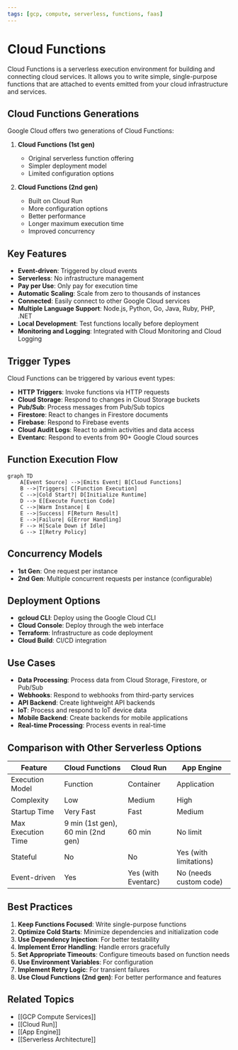 ```yaml
---
tags: [gcp, compute, serverless, functions, faas]
---
```


# Cloud Functions

Cloud Functions is a serverless execution environment for building and connecting cloud services. It allows you to write simple, single-purpose functions that are attached to events emitted from your cloud infrastructure and services.

## Cloud Functions Generations

Google Cloud offers two generations of Cloud Functions:

1. **Cloud Functions (1st gen)**
   - Original serverless function offering
   - Simpler deployment model
   - Limited configuration options

2. **Cloud Functions (2nd gen)**
   - Built on Cloud Run
   - More configuration options
   - Better performance
   - Longer maximum execution time
   - Improved concurrency

## Key Features

- **Event-driven**: Triggered by cloud events
- **Serverless**: No infrastructure management
- **Pay per Use**: Only pay for execution time
- **Automatic Scaling**: Scale from zero to thousands of instances
- **Connected**: Easily connect to other Google Cloud services
- **Multiple Language Support**: Node.js, Python, Go, Java, Ruby, PHP, .NET
- **Local Development**: Test functions locally before deployment
- **Monitoring and Logging**: Integrated with Cloud Monitoring and Cloud Logging

## Trigger Types

Cloud Functions can be triggered by various event types:

- **HTTP Triggers**: Invoke functions via HTTP requests
- **Cloud Storage**: Respond to changes in Cloud Storage buckets
- **Pub/Sub**: Process messages from Pub/Sub topics
- **Firestore**: React to changes in Firestore documents
- **Firebase**: Respond to Firebase events
- **Cloud Audit Logs**: React to admin activities and data access
- **Eventarc**: Respond to events from 90+ Google Cloud sources

## Function Execution Flow

```mermaid
graph TD
    A[Event Source] -->|Emits Event| B[Cloud Functions]
    B -->|Triggers| C[Function Execution]
    C -->|Cold Start?| D[Initialize Runtime]
    D --> E[Execute Function Code]
    C -->|Warm Instance| E
    E -->|Success| F[Return Result]
    E -->|Failure| G[Error Handling]
    F --> H[Scale Down if Idle]
    G --> I[Retry Policy]
```

## Concurrency Models

- **1st Gen**: One request per instance
- **2nd Gen**: Multiple concurrent requests per instance (configurable)

## Deployment Options

- **gcloud CLI**: Deploy using the Google Cloud CLI
- **Cloud Console**: Deploy through the web interface
- **Terraform**: Infrastructure as code deployment
- **Cloud Build**: CI/CD integration

## Use Cases

- **Data Processing**: Process data from Cloud Storage, Firestore, or Pub/Sub
- **Webhooks**: Respond to webhooks from third-party services
- **API Backend**: Create lightweight API backends
- **IoT**: Process and respond to IoT device data
- **Mobile Backend**: Create backends for mobile applications
- **Real-time Processing**: Process events in real-time

## Comparison with Other Serverless Options

| Feature | Cloud Functions | Cloud Run | App Engine |
|---------|----------------|-----------|------------|
| Execution Model | Function | Container | Application |
| Complexity | Low | Medium | High |
| Startup Time | Very Fast | Fast | Medium |
| Max Execution Time | 9 min (1st gen), 60 min (2nd gen) | 60 min | No limit |
| Stateful | No | No | Yes (with limitations) |
| Event-driven | Yes | Yes (with Eventarc) | No (needs custom code) |

## Best Practices

1. **Keep Functions Focused**: Write single-purpose functions
2. **Optimize Cold Starts**: Minimize dependencies and initialization code
3. **Use Dependency Injection**: For better testability
4. **Implement Error Handling**: Handle errors gracefully
5. **Set Appropriate Timeouts**: Configure timeouts based on function needs
6. **Use Environment Variables**: For configuration
7. **Implement Retry Logic**: For transient failures
8. **Use Cloud Functions (2nd gen)**: For better performance and features

## Related Topics
- [[GCP Compute Services]]
- [[Cloud Run]]
- [[App Engine]]
- [[Serverless Architecture]]
